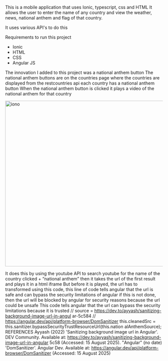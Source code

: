 
This is a mobile application that uses Ionic, typescript, css and HTML
It allows the user to enter the name of any country and view the weather, news, national anthem and flag of that country.

It uses various API's to do this

Requirements to run this project
* Ionic
* HTML
* CSS
* Angular JS
  




 The innovation I added to this project was a national anthem button
 The national anthem buttons are on the countries page where the countries are 
displayed from the restcountries api
 each country has a national anthem button
 When the national anthem button is clicked it plays a video of the national anthem 
for that country

<img width="705" height="530" alt="iono" src="https://github.com/user-attachments/assets/939bf0e2-d6ca-48f8-845a-8aac3eefbc34" />

It does this by using the youtube API to search youtube for the name of the 
country clicked + “national anthemˮ
 then it takes the url of the first result and plays it in a html iframe 
But before it is played, the url has to transformed using this code,
 this line of code tells angular that the url is safe and can bypass the security 
limitations of angular
 if this is not done, then the url will be blocked by angular for security reasons 
because the url could be unsafe
 This code tells angular that the url can bypass the security limitations because it is 
trusted
 // source = https://dev.to/ayyash/sanitizing-background-image-url-in-angul
 ar-5c584
 // https://angular.dev/api/platform-browser/DomSanitizer
 this.cleanedSrc = this.sanitizer.bypassSecurityTrustResourceUrl(this.nation
 alAnthemSource);
 REFERENCES
 Ayyash 2022 'Sanitizing background image url in Angular'. DEV Community. 
Available at: 
https://dev.to/ayyash/sanitizing-background-image-url-in-angular
5c58 Accessed: 15 August 2025.
 "Angular" (no date) 'DomSanitizer'. Angular Dev. Available at: 
https://angular.dev/api/platform-browser/DomSanitizer Accessed: 15 August 
2025
